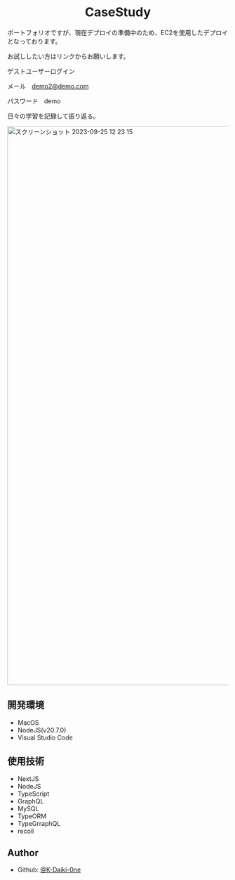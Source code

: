<h1 align="center">CaseStudy</h1>

ポートフォリオですが、現在デプロイの準備中のため、EC2を使用したデプロイとなっております。

お試ししたい方はリンクからお願いします。

ゲストユーザーログイン

メール　demo2@demo.com

パスワード　demo

日々の学習を記録して振り返る。

<img width="1273" alt="スクリーンショット 2023-09-25 12 23 15" src="https://github.com/K-Daiki-0ne/CS-CaseStudy/assets/51228144/7006f0fb-f91e-46d6-9a8b-c5cf107a2407">

## 開発環境
- MacOS
- NodeJS(v20.7.0)
- Visual Studio Code

## 使用技術
- NextJS
- NodeJS
- TypeScript
- GraphQL
- MySQL
- TypeORM
- TypeGrraphQL
- recoil

## Author
* Github: [@K-Daiki-0ne](https://github.com/K-Daiki-0ne)
